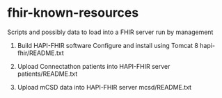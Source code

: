 # fhir-known-resources
Scripts and possibly data to load into a FHIR server run by management

1. Build HAPI-FHIR software
   Configure and install using Tomcat 8
   hapi-fhir/README.txt

2. Upload Connectathon patients into HAPI-FHIR server
   patients/README.txt

3. Upload mCSD data into HAPI-FHIR server
   mcsd/README.txt
